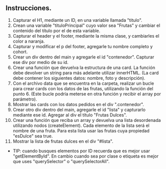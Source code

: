 ## Instrucciones.

1. Capturar el H1, mediante un ID, en una variable llamada "titulo". 
2. Crean una variable "tituloPrincipal" cuyo valor sea "Frutas" y cambiar el contenido del título por el de esta variable.
3. Capturar el header y el footer, mediante la misma clase, y cambiarles el color a naranja. 
4. Capturar y modificar el p del footer, agregarle tu nombre completo y cohort. 
5. Crear un div dentro del main y agregarle el id "contenedor". Capturar ese div por medio de su id. 
6. Crear una función que devuelva la estructura de una card. La función debe devolver un string para más adelante utilizar innerHTML. (La card debe contener los siguientes datos: nombre, foto y descripción). 
7. Con el archivo data que se encuentra en la carpeta, realizar un bucle para crear cards con los datos de las frutas, utilizando la función del punto 6. (Este bucle podría meterse en otra función y recibir el array por parámetro).
8. Mostrar las cards con los datos pedidos en el div ".contenedor". 
9. Crear otro div dentro del main, agregarle el id "lista" y capturarlo mediante ese id. Agregar al div el título "Frutas Dulces".
10. Crear una función que reciba un array y devuelva una lista desordenada utilizando nodos (createElement). Cada elemento de la lista será el nombre de una fruta. Para esta lista usar las frutas cuya propiedad "esDulce" sea true. 
11. Mostrar la lista de frutas dulces en el div "#lista". 



* TIP: cuando busques elementos por ID recuerda que es mejor usar "getElementById". En cambio cuando sea por clase o etiqueta es mejor que uses "querySelector" o "querySelectorAll". 
